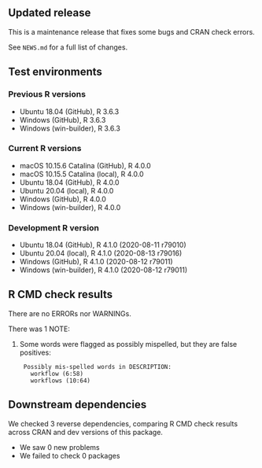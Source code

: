 ## Updated release

This is a maintenance release that fixes some bugs and CRAN check errors.

See `NEWS.md` for a full list of changes.

## Test environments

### Previous R versions
* Ubuntu 18.04                 (GitHub), R 3.6.3
* Windows                      (GitHub), R 3.6.3
* Windows                 (win-builder), R 3.6.3

### Current R versions
* macOS 10.15.6 Catalina       (GitHub), R 4.0.0
* macOS 10.15.5 Catalina        (local), R 4.0.0
* Ubuntu 18.04                 (GitHub), R 4.0.0
* Ubuntu 20.04                  (local), R 4.0.0
* Windows                      (GitHub), R 4.0.0
* Windows                 (win-builder), R 4.0.0

### Development R version
* Ubuntu 18.04                 (GitHub), R 4.1.0 (2020-08-11 r79010)
* Ubuntu 20.04                  (local), R 4.1.0 (2020-08-13 r79016)
* Windows                      (GitHub), R 4.1.0 (2020-08-12 r79011)
* Windows                 (win-builder), R 4.1.0 (2020-08-12 r79011)

## R CMD check results

There are no ERRORs nor WARNINGs.

There was 1 NOTE:

1. Some words were flagged as possibly mispelled, but they are false positives:

        Possibly mis-spelled words in DESCRIPTION:
          workflow (6:58)
          workflows (10:64)

## Downstream dependencies

We checked 3 reverse dependencies, comparing R CMD check results across CRAN and dev versions of this package.

 * We saw 0 new problems
 * We failed to check 0 packages
